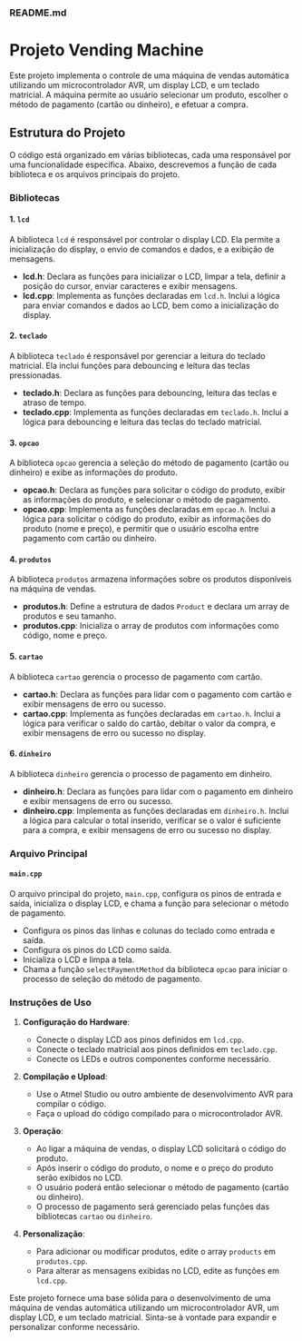 ### README.md

# Projeto Vending Machine

Este projeto implementa o controle de uma máquina de vendas automática utilizando um microcontrolador AVR, um display LCD, e um teclado matricial. A máquina permite ao usuário selecionar um produto, escolher o método de pagamento (cartão ou dinheiro), e efetuar a compra.

## Estrutura do Projeto

O código está organizado em várias bibliotecas, cada uma responsável por uma funcionalidade específica. Abaixo, descrevemos a função de cada biblioteca e os arquivos principais do projeto.

### Bibliotecas

#### 1. `lcd`

A biblioteca `lcd` é responsável por controlar o display LCD. Ela permite a inicialização do display, o envio de comandos e dados, e a exibição de mensagens.

- **lcd.h**: Declara as funções para inicializar o LCD, limpar a tela, definir a posição do cursor, enviar caracteres e exibir mensagens.
- **lcd.cpp**: Implementa as funções declaradas em `lcd.h`. Inclui a lógica para enviar comandos e dados ao LCD, bem como a inicialização do display.

#### 2. `teclado`

A biblioteca `teclado` é responsável por gerenciar a leitura do teclado matricial. Ela inclui funções para debouncing e leitura das teclas pressionadas.

- **teclado.h**: Declara as funções para debouncing, leitura das teclas e atraso de tempo.
- **teclado.cpp**: Implementa as funções declaradas em `teclado.h`. Inclui a lógica para debouncing e leitura das teclas do teclado matricial.

#### 3. `opcao`

A biblioteca `opcao` gerencia a seleção do método de pagamento (cartão ou dinheiro) e exibe as informações do produto.

- **opcao.h**: Declara as funções para solicitar o código do produto, exibir as informações do produto, e selecionar o método de pagamento.
- **opcao.cpp**: Implementa as funções declaradas em `opcao.h`. Inclui a lógica para solicitar o código do produto, exibir as informações do produto (nome e preço), e permitir que o usuário escolha entre pagamento com cartão ou dinheiro.

#### 4. `produtos`

A biblioteca `produtos` armazena informações sobre os produtos disponíveis na máquina de vendas.

- **produtos.h**: Define a estrutura de dados `Product` e declara um array de produtos e seu tamanho.
- **produtos.cpp**: Inicializa o array de produtos com informações como código, nome e preço.

#### 5. `cartao`

A biblioteca `cartao` gerencia o processo de pagamento com cartão.

- **cartao.h**: Declara as funções para lidar com o pagamento com cartão e exibir mensagens de erro ou sucesso.
- **cartao.cpp**: Implementa as funções declaradas em `cartao.h`. Inclui a lógica para verificar o saldo do cartão, debitar o valor da compra, e exibir mensagens de erro ou sucesso no display.

#### 6. `dinheiro`

A biblioteca `dinheiro` gerencia o processo de pagamento em dinheiro.

- **dinheiro.h**: Declara as funções para lidar com o pagamento em dinheiro e exibir mensagens de erro ou sucesso.
- **dinheiro.cpp**: Implementa as funções declaradas em `dinheiro.h`. Inclui a lógica para calcular o total inserido, verificar se o valor é suficiente para a compra, e exibir mensagens de erro ou sucesso no display.

### Arquivo Principal

#### `main.cpp`

O arquivo principal do projeto, `main.cpp`, configura os pinos de entrada e saída, inicializa o display LCD, e chama a função para selecionar o método de pagamento.

- Configura os pinos das linhas e colunas do teclado como entrada e saída.
- Configura os pinos do LCD como saída.
- Inicializa o LCD e limpa a tela.
- Chama a função `selectPaymentMethod` da biblioteca `opcao` para iniciar o processo de seleção do método de pagamento.

### Instruções de Uso

1. **Configuração do Hardware**:
   - Conecte o display LCD aos pinos definidos em `lcd.cpp`.
   - Conecte o teclado matricial aos pinos definidos em `teclado.cpp`.
   - Conecte os LEDs e outros componentes conforme necessário.

2. **Compilação e Upload**:
   - Use o Atmel Studio ou outro ambiente de desenvolvimento AVR para compilar o código.
   - Faça o upload do código compilado para o microcontrolador AVR.

3. **Operação**:
   - Ao ligar a máquina de vendas, o display LCD solicitará o código do produto.
   - Após inserir o código do produto, o nome e o preço do produto serão exibidos no LCD.
   - O usuário poderá então selecionar o método de pagamento (cartão ou dinheiro).
   - O processo de pagamento será gerenciado pelas funções das bibliotecas `cartao` ou `dinheiro`.

4. **Personalização**:
   - Para adicionar ou modificar produtos, edite o array `products` em `produtos.cpp`.
   - Para alterar as mensagens exibidas no LCD, edite as funções em `lcd.cpp`.

Este projeto fornece uma base sólida para o desenvolvimento de uma máquina de vendas automática utilizando um microcontrolador AVR, um display LCD, e um teclado matricial. Sinta-se à vontade para expandir e personalizar conforme necessário.